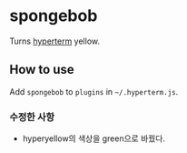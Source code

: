 # spongebob

Turns [hyperterm](https://hyperterm.org) yellow.

## How to use

Add `spongebob` to `plugins` in `~/.hyperterm.js`.


### 수정한 사항

- hyperyellow의 색상을 green으로 바꿨다. 
